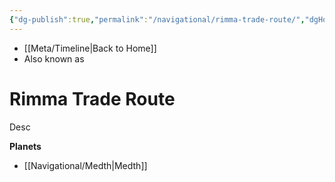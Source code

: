 ```yaml
---
{"dg-publish":true,"permalink":"/navigational/rimma-trade-route/","dgHomeLink":false}
---
```


- [[Meta/Timeline\|Back to Home]]
- Also known as 

# Rimma Trade Route
Desc

**Planets**
- [[Navigational/Medth\|Medth]]
